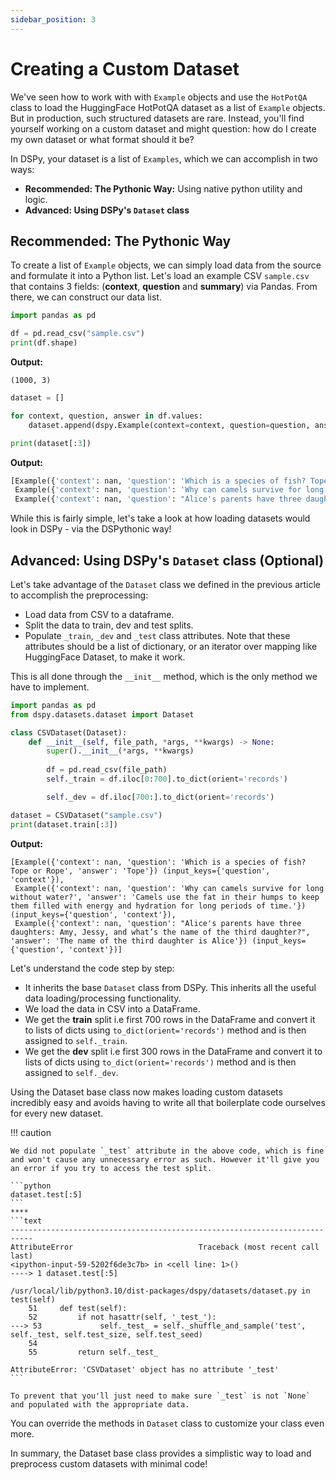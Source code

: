```yaml
---
sidebar_position: 3
---
```


# Creating a Custom Dataset

We've seen how to work with with `Example` objects and use the `HotPotQA` class to load the HuggingFace HotPotQA dataset as a list of `Example` objects. But in production, such structured datasets are rare. Instead, you'll find yourself working on a custom dataset and might question: how do I create my own dataset or what format should it be?

In DSPy, your dataset is a list of `Examples`, which we can accomplish in two ways:

* **Recommended: The Pythonic Way:** Using native python utility and logic.
* **Advanced: Using DSPy's `Dataset` class**

## Recommended: The Pythonic Way

To create a list of `Example` objects, we can simply load data from the source and formulate it into a Python list. Let's load an example CSV `sample.csv` that contains 3 fields: (**context**, **question** and **summary**) via Pandas. From there, we can construct our data list.

```python
import pandas as pd

df = pd.read_csv("sample.csv")
print(df.shape)
```
**Output:**
```text
(1000, 3)
```
```python
dataset = []

for context, question, answer in df.values:
    dataset.append(dspy.Example(context=context, question=question, answer=answer).with_inputs("context", "question"))

print(dataset[:3])
```
**Output:**
```python
[Example({'context': nan, 'question': 'Which is a species of fish? Tope or Rope', 'answer': 'Tope'}) (input_keys={'question', 'context'}),
 Example({'context': nan, 'question': 'Why can camels survive for long without water?', 'answer': 'Camels use the fat in their humps to keep them filled with energy and hydration for long periods of time.'}) (input_keys={'question', 'context'}),
 Example({'context': nan, 'question': "Alice's parents have three daughters: Amy, Jessy, and what’s the name of the third daughter?", 'answer': 'The name of the third daughter is Alice'}) (input_keys={'question', 'context'})]
```

While this is fairly simple, let's take a look at how loading datasets would look in DSPy - via the DSPythonic way!

## Advanced: Using DSPy's `Dataset` class (Optional)

Let's take advantage of the `Dataset` class we defined in the previous article to accomplish the preprocessing: 

* Load data from CSV to a dataframe.
* Split the data to train, dev and test splits.
* Populate `_train`, `_dev` and `_test` class attributes. Note that these attributes should be a list of dictionary, or an iterator over mapping like HuggingFace Dataset, to make it work.

This is all done through the `__init__` method, which is the only method we have to implement.

```python
import pandas as pd
from dspy.datasets.dataset import Dataset

class CSVDataset(Dataset):
    def __init__(self, file_path, *args, **kwargs) -> None:
        super().__init__(*args, **kwargs)
        
        df = pd.read_csv(file_path)
        self._train = df.iloc[0:700].to_dict(orient='records')

        self._dev = df.iloc[700:].to_dict(orient='records')

dataset = CSVDataset("sample.csv")
print(dataset.train[:3])
```
**Output:**
```text
[Example({'context': nan, 'question': 'Which is a species of fish? Tope or Rope', 'answer': 'Tope'}) (input_keys={'question', 'context'}),
 Example({'context': nan, 'question': 'Why can camels survive for long without water?', 'answer': 'Camels use the fat in their humps to keep them filled with energy and hydration for long periods of time.'}) (input_keys={'question', 'context'}),
 Example({'context': nan, 'question': "Alice's parents have three daughters: Amy, Jessy, and what’s the name of the third daughter?", 'answer': 'The name of the third daughter is Alice'}) (input_keys={'question', 'context'})]
```

Let's understand the code step by step:

* It inherits the base `Dataset` class from DSPy. This inherits all the useful data loading/processing functionality.
* We load the data in CSV into a DataFrame.
* We get the **train** split i.e first 700 rows in the DataFrame and convert it to lists of dicts using `to_dict(orient='records')` method and is then assigned to `self._train`.
* We get the **dev** split i.e first 300 rows in the DataFrame and convert it to lists of dicts using `to_dict(orient='records')` method and is then assigned to `self._dev`.

Using the Dataset base class now makes loading custom datasets incredibly easy and avoids having to write all that boilerplate code ourselves for every new dataset.

!!! caution

    We did not populate `_test` attribute in the above code, which is fine and won't cause any unnecessary error as such. However it'll give you an error if you try to access the test split.

    ```python
    dataset.test[:5]
    ```
    ****
    ```text
    ---------------------------------------------------------------------------
    AttributeError                            Traceback (most recent call last)
    <ipython-input-59-5202f6de3c7b> in <cell line: 1>()
    ----> 1 dataset.test[:5]

    /usr/local/lib/python3.10/dist-packages/dspy/datasets/dataset.py in test(self)
        51     def test(self):
        52         if not hasattr(self, '_test_'):
    ---> 53             self._test_ = self._shuffle_and_sample('test', self._test, self.test_size, self.test_seed)
        54 
        55         return self._test_

    AttributeError: 'CSVDataset' object has no attribute '_test'
    ```

    To prevent that you'll just need to make sure `_test` is not `None` and populated with the appropriate data.

You can override the methods in `Dataset` class to customize your class even more. 

In summary, the Dataset base class provides a simplistic way to load and preprocess custom datasets with minimal code!
